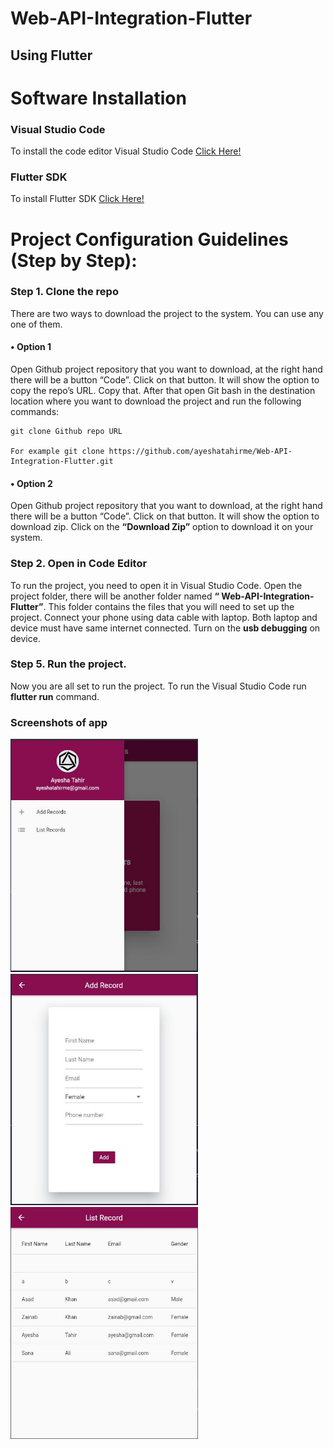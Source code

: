 # Web-API-Integration-Flutter

## Using Flutter

# Software Installation
### Visual Studio Code
To install the code editor Visual Studio Code [Click Here!](https://code.visualstudio.com/)

### Flutter SDK
To install Flutter SDK [Click Here!](https://flutter.dev/docs/get-started/install)

# Project Configuration Guidelines (Step by Step):

### Step 1. Clone the repo
There are two ways to download the project to the system. You can use any one of them.
#### •	Option 1
Open Github project repository that you want to download, at the right hand there will be a button “Code”. Click on that button. It will show the option to copy the repo’s URL. Copy that. After that open Git bash in the destination location where you want to download the project and run the following commands:
```
git clone Github repo URL
 
For example git clone https://github.com/ayeshatahirme/Web-API-Integration-Flutter.git
```
#### •	Option 2
Open Github project repository that you want to download, at the right hand there will be a button “Code”. Click on that button. It will show the option to download zip. Click on the **“Download Zip”** option to download it on your system.

### Step 2. Open in Code Editor
To run the project, you need to open it in Visual Studio Code. Open the project folder, there will be another folder named **“ Web-API-Integration-Flutter”**. This folder contains the files that you will need to set up the project.
Connect your phone using data cable with laptop. Both laptop and device must have same internet connected. Turn on the **usb debugging** on device.

### Step 5. Run the project.
Now you are all set to run the project. To run the Visual Studio Code run **flutter run** command.

### Screenshots of app
<p>

 <img src="assets/screenshots/drawer.JPG" width="300">

 <img src="assets/screenshots/addrecord.JPG" width="300">
 
 <img src="assets/screenshots/listrecord.JPG" width="300">


</p>
